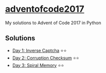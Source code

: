 # [adventofcode2017](http://adventofcode.com/2017/)
My solutions to Advent of Code 2017 in Python

## Solutions
- [Day 1: Inverse Captcha](https://github.com/mfin/adventofcode2017/tree/master/day_01) ⭐️⭐️
- [Day 2: Corruption Checksum](https://github.com/mfin/adventofcode2017/tree/master/day_02) ⭐️⭐️
- [Day 3: Spiral Memory](https://github.com/mfin/adventofcode2017/tree/master/day_03) ⭐️⭐️